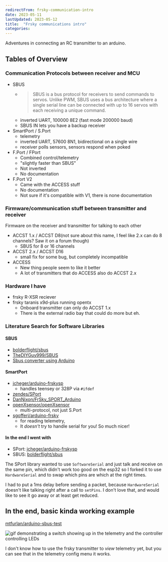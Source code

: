 ```yaml
---
redirectFrom: frsky-communication-intro
date: 2023-05-11
lastUpdated: 2023-05-12
title:  "Frsky communications intro"
categories:
---
```



Adventures in connecting an RC transmitter to an arduino.

<!--excerpt-->
## Tables of Overview

### Communication Protocols between receiver and MCU
* SBUS
  * > SBUS is a bus protocol for receivers to send commands to servos.
    > Unlike PWM, SBUS uses a bus architecture where a single serial line can be
    > connected with up to 16 servos with each receiving a unique command.
  * inverted UART, 100000 8E2 (fast mode 200000 baud)
  * SBUS IN lets you have a backup receiver
* SmartPort / S.Port
  * telemetry
  * inverted UART, 57600 8N1, bidirectional on a single wire
  * receiver polls sensors, sensors respond when poked
* F.Port / FPort
  * Combined control/telemetry
  * "slightly faster than SBUS"
  * Not inverted
  * No documentation
* F.Port V2
  * Came with the ACCESS stuff
  * No documentation
  * Not sure if it's compatible with V1, there is none documentation


### Firmware/communication stuff between transmitter and receiver
Firmware on the receiver and transmitter for talking to each other
* ACCST 1.x / ACCST D8(not sure about this name, I feel like 2.x can do 8 channels? Saw it on a forum though)
  * SBUS for 8 or 16 channels
* ACCST 2.x / ACCST D16
  * small fix for some bug, but completely incompatible
* ACCESS
  * New thing people seem to like it better
  * A lot of transmitters that do ACCESS also do ACCST 2.x

### Hardware I have
* frsky R-XSR reciever
* frsky taranis x9d-plus running opentx
  * Onboard transmitter can only do ACCST 1.x
  * There is the external radio bay that could do more but eh.

### Literature Search for Software Libraries
#### SBUS
* [bolderflight/sbus](https://github.com/bolderflight/sbus)
* [TheDIYGuy999/SBUS](https://github.com/TheDIYGuy999/SBUS)
* [Sbus converter using Arduino](http://www.ernstc.dk/arduino/sbus.html)

#### SmartPort
* [jcheger/arduino-frskysp](https://github.com/jcheger/arduino-frskysp)
  * handles teensey or 328P via `#ifdef`
* [zendes/SPort](https://github.com/zendes/SPort)
* [DanNixon/FrSky_SPORT_Arduino](https://github.com/DanNixon/FrSky_SPORT_Arduino)
* [openXsensor/openXsensor](https://github.com/openXsensor/openXsensor)
  * multi-protocol, not just S.Port
* [sgofferj/arduino-frsky](https://github.com/sgofferj/arduino-frsky)
  * for reading telemetry,
  * It *doesn't* try to handle serial for you! So much nicer!


#### In the end I went with
* SPort: [jcheger/arduino-frskysp](https://github.com/jcheger/arduino-frskysp)
* SBUS: [bolderflight/sbus](https://github.com/bolderflight/sbus)

The SPort library wanted to use `SoftwareSerial` and just talk and receive on
the same pin, which didn't work too good on the esp32 so I forked it to use
`HardwareSerial` and to swap which pins are which at the right times.

I had to put a 1ms delay before sending a packet, because `HardwareSerial`
doesn't like talking right after a call to `setPins`.
I don't love that, and would like to see it go away or at least get reduced.

## In the end, basic kinda working example
[mtfurlan/arduino-sbus-test](https://github.com/mtfurlan/arduino-sbus-test)

![gif demonstrating a switch showing up in the telemetry and the controller controlling LEDs](/assets/pages/frsky-communication-intro/working.gif)

I don't know how to use the frsky transmitter to *view* telemetry yet, but you
can see that in the telemetry config menu it works.
